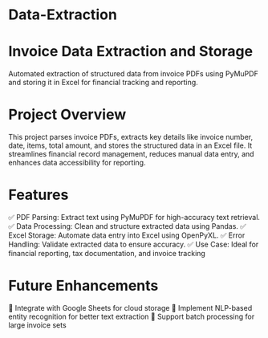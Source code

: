 # Data-Extraction
# Invoice Data Extraction and Storage
Automated extraction of structured data from invoice PDFs using PyMuPDF and storing it in Excel for financial tracking and reporting.

# Project Overview
This project parses invoice PDFs, extracts key details like invoice number, date, items, total amount, and stores the structured data in an Excel file. It streamlines financial record management, reduces manual data entry, and enhances data accessibility for reporting.

# Features
✅ PDF Parsing: Extract text using PyMuPDF for high-accuracy text retrieval. ✅ Data Processing: Clean and structure extracted data using Pandas. ✅ Excel Storage: Automate data entry into Excel using OpenPyXL. ✅ Error Handling: Validate extracted data to ensure accuracy. ✅ Use Case: Ideal for financial reporting, tax documentation, and invoice tracking

# Future Enhancements
🚀 Integrate with Google Sheets for cloud storage 🚀 Implement NLP-based entity recognition for better text extraction 🚀 Support batch processing for large invoice sets
